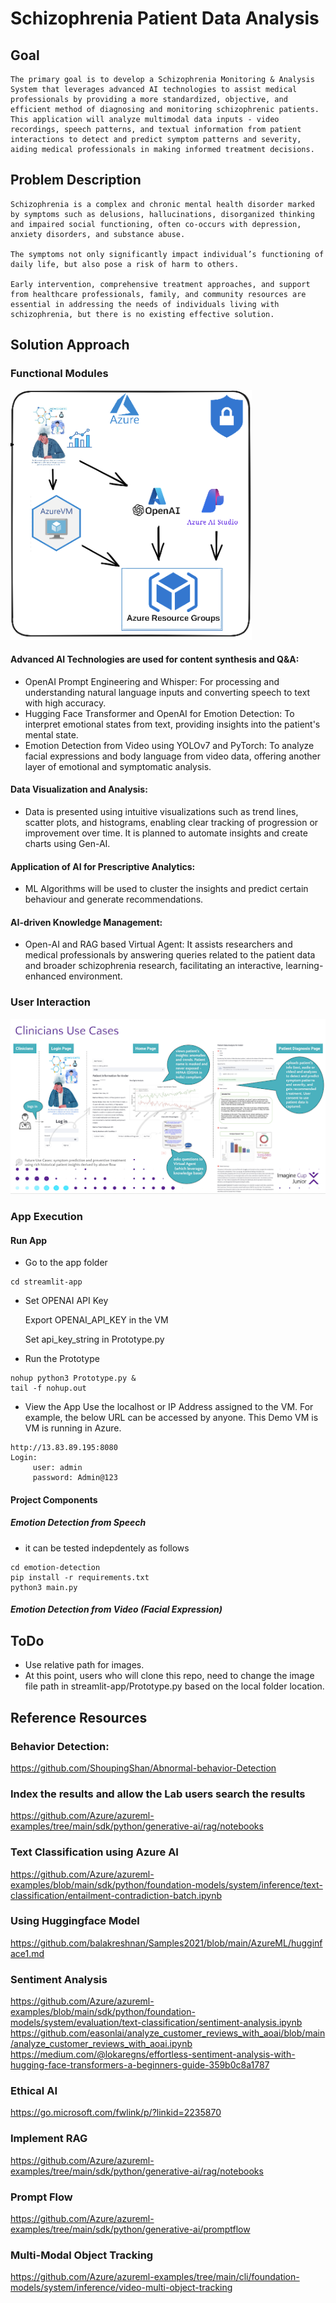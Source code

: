 # Schizophrenia Patient Data Analysis

## Goal
```
The primary goal is to develop a Schizophrenia Monitoring & Analysis System that leverages advanced AI technologies to assist medical professionals by providing a more standardized, objective, and efficient method of diagnosing and monitoring schizophrenic patients. 
This application will analyze multimodal data inputs - video recordings, speech patterns, and textual information from patient interactions to detect and predict symptom patterns and severity, aiding medical professionals in making informed treatment decisions.
```
## Problem Description

```
Schizophrenia is a complex and chronic mental health disorder marked by symptoms such as delusions, hallucinations, disorganized thinking and impaired social functioning, often co-occurs with depression, anxiety disorders, and substance abuse. 

The symptoms not only significantly impact individual’s functioning of daily life, but also pose a risk of harm to others.

Early intervention, comprehensive treatment approaches, and support from healthcare professionals, family, and community resources are essential in addressing the needs of individuals living with schizophrenia, but there is no existing effective solution.
```

## Solution Approach

### Functional Modules
![image info](images/imagine_1.png)
#### Advanced AI Technologies are used for content synthesis and Q&A:
- OpenAI Prompt Engineering and Whisper: For processing and understanding natural language inputs and converting speech to text with high accuracy.
- Hugging Face Transformer and OpenAI for Emotion Detection: To interpret emotional states from text, providing insights into the patient's mental state.
- Emotion Detection from Video using YOLOv7 and PyTorch: To analyze facial expressions and body language from video data, offering another layer of emotional and symptomatic analysis. 

#### Data Visualization and Analysis:
- Data is presented using intuitive visualizations such as trend lines, scatter plots, and histograms, enabling clear tracking of progression or improvement over time. It is planned to automate insights and create charts using Gen-AI.

#### Application of AI for Prescriptive Analytics:
- ML Algorithms will be used to cluster the insights and predict certain behaviour and generate recommendations.

#### AI-driven Knowledge Management:
- Open-AI and RAG based Virtual Agent: It assists researchers and medical professionals by answering queries related to the patient data and broader schizophrenia research, facilitating an interactive, learning-enhanced environment.

### User Interaction
<img src="images/imagine_2.png" alt="isolated" width="800"/>

### App Execution

#### Run App
- Go to the app folder
```
cd streamlit-app
```
- Set OPENAI API Key
  
  Export OPENAI_API_KEY in the VM
  
  Set api_key_string in Prototype.py
  
- Run the Prototype
```
nohup python3 Prototype.py &
tail -f nohup.out
```
- View the App
  Use the localhost or IP Address assigned to the VM. For example, the below URL can be accessed by anyone. This Demo VM is VM is running in Azure.
```
http://13.83.89.195:8080
Login: 
     user: admin 
     password: Admin@123
```

#### Project Components 
##### Emotion Detection from Speech
- it can be tested indepdentely as follows
```
cd emotion-detection
pip install -r requirements.txt
python3 main.py
```
##### Emotion Detection from Video (Facial Expression)

## ToDo
- Use relative path for images.
- At this point, users who will clone this repo, need to change the image file path in streamlit-app/Prototype.py based on the local folder location.


## Reference Resources
### Behavior Detection:

https://github.com/ShoupingShan/Abnormal-behavior-Detection 

### Index the results and allow the Lab users search the results

https://github.com/Azure/azureml-examples/tree/main/sdk/python/generative-ai/rag/notebooks

### Text Classification using Azure AI

https://github.com/Azure/azureml-examples/blob/main/sdk/python/foundation-models/system/inference/text-classification/entailment-contradiction-batch.ipynb

### Using Huggingface Model

https://github.com/balakreshnan/Samples2021/blob/main/AzureML/hugginface1.md

### Sentiment Analysis

https://github.com/Azure/azureml-examples/blob/main/sdk/python/foundation-models/system/evaluation/text-classification/sentiment-analysis.ipynb
https://github.com/easonlai/analyze_customer_reviews_with_aoai/blob/main/analyze_customer_reviews_with_aoai.ipynb
https://medium.com/@lokaregns/effortless-sentiment-analysis-with-hugging-face-transformers-a-beginners-guide-359b0c8a1787

### Ethical AI
https://go.microsoft.com/fwlink/p/?linkid=2235870

### Implement RAG 
https://github.com/Azure/azureml-examples/tree/main/sdk/python/generative-ai/rag/notebooks

### Prompt Flow
https://github.com/Azure/azureml-examples/tree/main/sdk/python/generative-ai/promptflow

### Multi-Modal Object Tracking
https://github.com/Azure/azureml-examples/tree/main/cli/foundation-models/system/inference/video-multi-object-tracking


